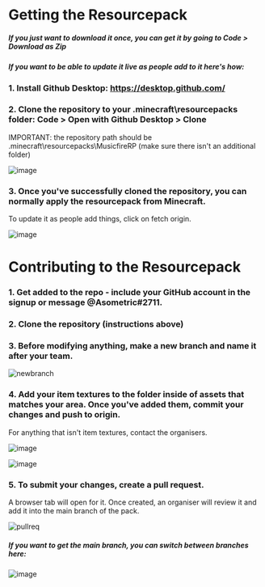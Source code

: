 # Getting the Resourcepack

##### If you just want to download it once, you can get it by going to Code > Download as Zip


##### If you want to be able to update it live as people add to it here's how:

### 1. Install Github Desktop: https://desktop.github.com/

### 2. Clone the repository to your .minecraft\resourcepacks folder: Code > Open with Github Desktop > Clone
   IMPORTANT: the repository path should be .minecraft\resourcepacks\MusicfireRP (make sure there isn't an additional folder)
   
![image](https://user-images.githubusercontent.com/40923191/181114442-17245575-7585-43ca-9eee-9dd5617a56b6.png)


### 3. Once you've successfully cloned the repository, you can normally apply the resourcepack from Minecraft.
   To update it as people add things, click on fetch origin.

![image](https://user-images.githubusercontent.com/40923191/181114673-c3cf9af1-5a4c-4dd4-85e1-7ce2c1aa0a9b.png)




# Contributing to the Resourcepack

### 1. Get added to the repo - include your GitHub account in the signup or message @Asometric#2711.

### 2. Clone the repository (instructions above)

### 3. Before modifying anything, make a new branch and name it after your team.

![newbranch](https://user-images.githubusercontent.com/40923191/181110934-99bef5d5-238c-42d9-8725-d6c6a2199f71.png)


### 4. Add your item textures to the folder inside of assets that matches your area. Once you've added them, commit your changes and push to origin.
   For anything that isn't item textures, contact the organisers.

![image](https://user-images.githubusercontent.com/40923191/181112992-4f065123-d0bf-4af1-84fa-3b445ad8474e.png)

![image](https://user-images.githubusercontent.com/40923191/181113049-5d8cd581-6269-4424-9207-91092a351368.png)


### 5. To submit your changes, create a pull request.
   A browser tab will open for it. Once created, an organiser will review it and add it into the main branch of the pack.

![pullreq](https://user-images.githubusercontent.com/40923191/181112510-6aeab937-3593-4fc6-99be-0b0f3496254a.png)



##### If you want to get the main branch, you can switch between branches here:

![image](https://user-images.githubusercontent.com/40923191/181113359-0988e67b-e8f2-40ee-9b2d-a2966bbb9ba1.png)
